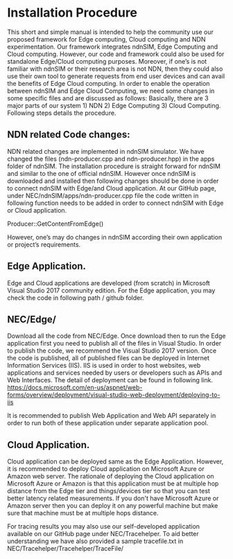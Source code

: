 # Installation Procedure

This short and simple manual is intended to help the community use our proposed framework for Edge computing, Cloud computing and NDN experimentation. Our framework integrates ndnSIM, Edge Computing and Cloud computing. However, our code and framework could also be used for standalone Edge/Cloud computing purposes. Moreover, if one’s is not familiar with ndnSIM or their research area is not NDN, then they could also use their own tool to generate requests from end user devices and can avail the benefits of Edge Cloud computing.  In order to enable the operation between ndnSIM and Edge Cloud Computing, we need some changes in some specific files and are discussed as follows:
Basically, there are 3 major parts of our system 1) NDN 2) Edge Computing 3) Cloud Computing. Following steps details the procedure. 

## NDN related Code changes:
NDN related changes are implemented in ndnSIM simulator. We have changed the files (ndn-producer.cpp and ndn-producer.hpp) in the apps folder of ndnSIM. 
The installation procedure is straight forward for ndnSIM and similar to the one of official ndnSIM. However once ndnSIM is downloaded and installed then following changes should be done in order to connect ndnSIM with Edge/and Cloud application. 
At our GitHub page, under NEC/ndnSIM/apps/ndn-producer.cpp file the code written in following function needs to be added in order to connect ndnSIM with Edge or Cloud application.

Producer::GetContentFromEdge()

However, one’s may do changes in ndnSIM according their own application or project’s requirements.   

## Edge Application.

Edge and Cloud applications are developed (from scratch) in Microsoft Visual Studio 2017 community edition. For the Edge application, you may check the code in following path / github folder.

## NEC/Edge/
Download all the code from NEC/Edge. Once download then to run the Edge application first you need to publish all of the files in Visual Studio. In order to publish the code, we recommend the Visual Studio 2017 version. Once the code is published, all of published files can be deployed in Internet Information Services (IIS). IIS is used in order to host websites, web applications and services needed by users or developers such as APIs and Web Interfaces.
The detail of deployment can be found in following link.  
https://docs.microsoft.com/en-us/aspnet/web-forms/overview/deployment/visual-studio-web-deployment/deploying-to-iis

It is recommended to publish  Web Application and Web API separately in order to run both of these application under separate application pool.

## Cloud Application.

Cloud application can be deployed same as the Edge Application. However, it is recommended to deploy Cloud application on Microsoft Azure or Amazon web server. The rationale of deploying the Cloud application on Microsoft Azure or Amazon is that this application must be at multiple hop distance from the Edge tier and things/devices tier so that you can test better latency related measurements.  If you don't have Microsoft Azure or Amazon server then you can deploy it on any powerful machine but make sure that machine must be at multiple hops distance. 

For tracing  results you may also use our self-developed application available on our GitHub page under NEC/Tracehelper. To aid better understanding we have also provided a sample tracefile.txt in NEC/Tracehelper/Tracehelper/TraceFile/ 

